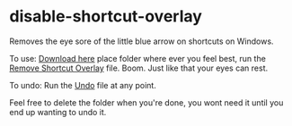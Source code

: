 # disable-shortcut-overlay
Removes the eye sore of the little blue arrow on shortcuts on Windows.

To use: [Download here](https://github.com/J-dotjs/disable-shortcut-overlay/releases) place folder where ever you feel best, run the [Remove Shortcut Overlay](https://github.com/J-dotjs/disable-shortcut-overlay/blob/main/Remove%20Shortcut%20Overlay.bat) file. Boom. Just like that your eyes can rest.

To undo: Run the [Undo](https://github.com/J-dotjs/disable-shortcut-overlay/blob/main/undo.bat) file at any point.

Feel free to delete the folder when you're done, you wont need it until you end up wanting to undo it.
